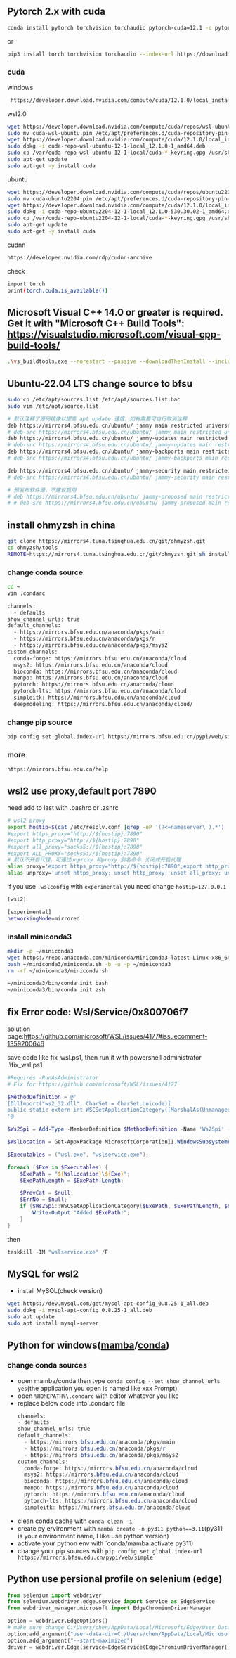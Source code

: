## Pytorch 2.x with cuda
```bash
conda install pytorch torchvision torchaudio pytorch-cuda=12.1 -c pytorch -c nvidia
```
or
```bash
pip3 install torch torchvision torchaudio --index-url https://download.pytorch.org/whl/cu121
```
### cuda
windows
```bash
 https://developer.download.nvidia.com/compute/cuda/12.1.0/local_installers/cuda_12.1.0_531.14_windows.exe
```
wsl2.0
```bash
wget https://developer.download.nvidia.com/compute/cuda/repos/wsl-ubuntu/x86_64/cuda-wsl-ubuntu.pin
sudo mv cuda-wsl-ubuntu.pin /etc/apt/preferences.d/cuda-repository-pin-600
wget https://developer.download.nvidia.com/compute/cuda/12.1.0/local_installers/cuda-repo-wsl-ubuntu-12-1-local_12.1.0-1_amd64.deb
sudo dpkg -i cuda-repo-wsl-ubuntu-12-1-local_12.1.0-1_amd64.deb
sudo cp /var/cuda-repo-wsl-ubuntu-12-1-local/cuda-*-keyring.gpg /usr/share/keyrings/
sudo apt-get update
sudo apt-get -y install cuda
```

ubuntu
```bash
wget https://developer.download.nvidia.com/compute/cuda/repos/ubuntu2204/x86_64/cuda-ubuntu2204.pin
sudo mv cuda-ubuntu2204.pin /etc/apt/preferences.d/cuda-repository-pin-600
wget https://developer.download.nvidia.com/compute/cuda/12.1.0/local_installers/cuda-repo-ubuntu2204-12-1-local_12.1.0-530.30.02-1_amd64.deb
sudo dpkg -i cuda-repo-ubuntu2204-12-1-local_12.1.0-530.30.02-1_amd64.deb
sudo cp /var/cuda-repo-ubuntu2204-12-1-local/cuda-*-keyring.gpg /usr/share/keyrings/
sudo apt-get update
sudo apt-get -y install cuda
```
cudnn
```bash
https://developer.nvidia.com/rdp/cudnn-archive
```
check
```bash
import torch
print(torch.cuda.is_available())
```


## Microsoft Visual C++ 14.0 or greater is required. Get it with "Microsoft C++ Build Tools": https://visualstudio.microsoft.com/visual-cpp-build-tools/
```bash
.\vs_buildtools.exe --norestart --passive --downloadThenInstall --includeRecommended --add Microsoft.VisualStudio.Workload.NativeDesktop --add Microsoft.VisualStudio.Workload.VCTools --add Microsoft.VisualStudio.Workload.MSBuildTools
```

## Ubuntu-22.04 LTS change source to bfsu
```bash
sudo cp /etc/apt/sources.list /etc/apt/sources.list.bac
sudo vim /etc/apt/source.list
```

```bash
# 默认注释了源码镜像以提高 apt update 速度，如有需要可自行取消注释
deb https://mirrors4.bfsu.edu.cn/ubuntu/ jammy main restricted universe multiverse
# deb-src https://mirrors4.bfsu.edu.cn/ubuntu/ jammy main restricted universe multiverse
deb https://mirrors4.bfsu.edu.cn/ubuntu/ jammy-updates main restricted universe multiverse
# deb-src https://mirrors4.bfsu.edu.cn/ubuntu/ jammy-updates main restricted universe multiverse
deb https://mirrors4.bfsu.edu.cn/ubuntu/ jammy-backports main restricted universe multiverse
# deb-src https://mirrors4.bfsu.edu.cn/ubuntu/ jammy-backports main restricted universe multiverse

deb https://mirrors4.bfsu.edu.cn/ubuntu/ jammy-security main restricted universe multiverse
# deb-src https://mirrors4.bfsu.edu.cn/ubuntu/ jammy-security main restricted universe multiverse

# 预发布软件源，不建议启用
# deb https://mirrors4.bfsu.edu.cn/ubuntu/ jammy-proposed main restricted universe multiverse
# # deb-src https://mirrors4.bfsu.edu.cn/ubuntu/ jammy-proposed main restricted universe multiverse
```

## install ohmyzsh in china
```bash
git clone https://mirrors4.tuna.tsinghua.edu.cn/git/ohmyzsh.git
cd ohmyzsh/tools
REMOTE=https://mirrors4.tuna.tsinghua.edu.cn/git/ohmyzsh.git sh install.sh
```

### change conda source
```bash
cd ~
vim .condarc
```

```bash
channels:
  - defaults
show_channel_urls: true
default_channels:
  - https://mirrors.bfsu.edu.cn/anaconda/pkgs/main
  - https://mirrors.bfsu.edu.cn/anaconda/pkgs/r
  - https://mirrors.bfsu.edu.cn/anaconda/pkgs/msys2
custom_channels:
  conda-forge: https://mirrors.bfsu.edu.cn/anaconda/cloud
  msys2: https://mirrors.bfsu.edu.cn/anaconda/cloud
  bioconda: https://mirrors.bfsu.edu.cn/anaconda/cloud
  menpo: https://mirrors.bfsu.edu.cn/anaconda/cloud
  pytorch: https://mirrors.bfsu.edu.cn/anaconda/cloud
  pytorch-lts: https://mirrors.bfsu.edu.cn/anaconda/cloud
  simpleitk: https://mirrors.bfsu.edu.cn/anaconda/cloud
  deepmodeling: https://mirrors.bfsu.edu.cn/anaconda/cloud/
```
### change pip source
```bash
pip config set global.index-url https://mirrors.bfsu.edu.cn/pypi/web/simple
```

### more
`https://mirrors.bfsu.edu.cn/help`


## wsl2 use proxy,default port 7890
need add to last with .bashrc or .zshrc
```bash
# wsl2 proxy
export hostip=$(cat /etc/resolv.conf |grep -oP '(?<=nameserver\ ).*')
#export https_proxy="http://${hostip}:7890"
#export http_proxy="http://${hostip}:7890"
#export all_proxy="socks5://${hostip}:7890"
#export ALL_PROXY="socks5://${hostip}:7890"
# 默认不开启代理，可通过unproxy 和proxy 别名命令 关闭或开启代理
alias proxy='export https_proxy="http://${hostip}:7890";export http_proxy="http://${hostip}:7890";export all_proxy="socks5://${hostip}:7890";export ALL_PROXY="socks5://${hostip}:7890";'
alias unproxy='unset https_proxy; unset http_proxy; unset all_proxy; unset ALL_PROXY;'
```
if you use `.wslconfig` with `experimental` you need change `hostip=127.0.0.1`
```bash
[wsl2]

[experimental]
networkingMode=mirrored
```

### install miniconda3
```bash
mkdir -p ~/miniconda3
wget https://repo.anaconda.com/miniconda/Miniconda3-latest-Linux-x86_64.sh -O ~/miniconda3/miniconda.sh
bash ~/miniconda3/miniconda.sh -b -u -p ~/miniconda3
rm -rf ~/miniconda3/miniconda.sh

~/miniconda3/bin/conda init bash
~/miniconda3/bin/conda init zsh
```




## fix Error code: Wsl/Service/0x800706f7
solution page:https://github.com/microsoft/WSL/issues/4177#issuecomment-1359200646

save code like fix_wsl.ps1, then run it with powershell administrator .\fix_wsl.ps1

```powershell
#Requires -RunAsAdministrator
# Fix for https://github.com/microsoft/WSL/issues/4177

$MethodDefinition = @'
[DllImport("ws2_32.dll", CharSet = CharSet.Unicode)]
public static extern int WSCSetApplicationCategory([MarshalAs(UnmanagedType.LPWStr)] string Path, uint PathLength, [MarshalAs(UnmanagedType.LPWStr)] string Extra, uint ExtraLength, uint PermittedLspCategories, out uint pPrevPermLspCat, out int lpErrno);
'@

$Ws2Spi = Add-Type -MemberDefinition $MethodDefinition -Name 'Ws2Spi' -PassThru

$WslLocation = Get-AppxPackage MicrosoftCorporationII.WindowsSubsystemForLinux | Select-Object -expand InstallLocation

$Executables = ("wsl.exe", "wslservice.exe");

foreach ($Exe in $Executables) {
    $ExePath = "${WslLocation}\${Exe}";
    $ExePathLength = $ExePath.Length;

    $PrevCat = $null;
    $ErrNo = $null;
    if ($Ws2Spi::WSCSetApplicationCategory($ExePath, $ExePathLength, $null, 0, [uint32]"0x80000000", [ref] $PrevCat, [ref] $ErrNo) -eq 0) {
        Write-Output "Added $ExePath!";
    }
}
```
then
``` powershell
taskkill -IM "wslservice.exe" /F
```


## MySQL for wsl2
- install MySQL(check version)
```bash
wget https://dev.mysql.com/get/mysql-apt-config_0.8.25-1_all.deb
sudo dpkg -i mysql-apt-config_0.8.25-1_all.deb
sudo apt update
sudo apt install mysql-server
```




## Python for windows([mamba](https://mamba.readthedocs.io/en/latest/installation.html)/[conda](https://docs.conda.io/en/latest/miniconda.html))  
### change conda sources
- open mamba/conda then type `conda config --set show_channel_urls yes`(the application you open is named like xxx Prompt)
- open `%HOMEPATH%\.condarc` with editor whatever you like
- replace below code into .condarc file
  ```powershell
  channels:
  - defaults
  show_channel_urls: true
  default_channels:
    - https://mirrors.bfsu.edu.cn/anaconda/pkgs/main
    - https://mirrors.bfsu.edu.cn/anaconda/pkgs/r
    - https://mirrors.bfsu.edu.cn/anaconda/pkgs/msys2
  custom_channels:
    conda-forge: https://mirrors.bfsu.edu.cn/anaconda/cloud
    msys2: https://mirrors.bfsu.edu.cn/anaconda/cloud
    bioconda: https://mirrors.bfsu.edu.cn/anaconda/cloud
    menpo: https://mirrors.bfsu.edu.cn/anaconda/cloud
    pytorch: https://mirrors.bfsu.edu.cn/anaconda/cloud
    pytorch-lts: https://mirrors.bfsu.edu.cn/anaconda/cloud
    simpleitk: https://mirrors.bfsu.edu.cn/anaconda/cloud
  ```
- clean conda cache with `conda clean -i`
- create py ervironment with `mamba create -n py311 python==3.11`(py311 is your environment name, I like use python version)
- activate your python env with `conda/mamba activate py311)
- change your pip sources with `pip config set global.index-url https://mirrors.bfsu.edu.cn/pypi/web/simple`






## Python use persional profile on selenium (edge)
```python
from selenium import webdriver
from selenium.webdriver.edge.service import Service as EdgeService
from webdriver_manager.microsoft import EdgeChromiumDriverManager

option = webdriver.EdgeOptions()
# make sure change C:/Users/chen/AppData/Local/Microsoft/Edge/User Data to your own profile address,you can find it with edge in edge://version
option.add_argument("user-data-dir=C:/Users/chen/AppData/Local/Microsoft/Edge/User Data")
option.add_argument("--start-maximized")
driver = webdriver.Edge(service=EdgeService(EdgeChromiumDriverManager().install()),options=option)
```

